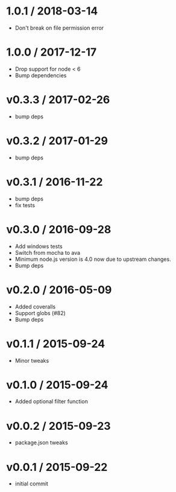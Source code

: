 
1.0.1 / 2018-03-14
==================

  * Don't break on file permission error

1.0.0 / 2017-12-17
==================

  * Drop support for node < 6
  * Bump dependencies

v0.3.3 / 2017-02-26
==================

  * bump deps

v0.3.2 / 2017-01-29
===================

  * bump deps

v0.3.1 / 2016-11-22
===================

  * bump deps
  * fix tests

v0.3.0 / 2016-09-28
==================

  * Add windows tests
  * Switch from mocha to ava
  * Minimum node.js version is 4.0 now due to upstream changes.
  * Bump deps

v0.2.0 / 2016-05-09
===================

  * Added coveralls
  * Support globs (#82)
  * Bump deps

v0.1.1 / 2015-09-24
===================

  * Minor tweaks

v0.1.0 / 2015-09-24
===================

  * Added optional filter function

v0.0.2 / 2015-09-23
===================

  * package.json tweaks

v0.0.1 / 2015-09-22
===================

  * initial commit
